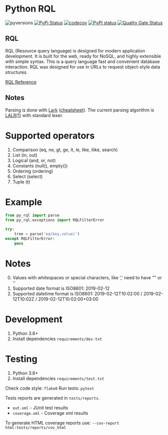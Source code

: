 Python RQL
==========
![pyversions](https://img.shields.io/pypi/pyversions/lib-rql.svg)
[![PyPi Status](https://img.shields.io/pypi/v/lib-rql.svg)](https://pypi.org/project/lib-rql/)
[![codecov](https://codecov.io/gh/cloudblue/lib-rql/branch/master/graph/badge.svg)](https://codecov.io/gh/cloudblue/lib-rql)
[![PyPI status](https://img.shields.io/pypi/status/lib-rql.svg)](https://pypi.python.org/pypi/lib-rql/)
[![Quality Gate Status](https://sonarcloud.io/api/project_badges/measure?project=lib-rql&metric=alert_status)](https://sonarcloud.io/dashboard?id=lib-rql)

RQL
---

RQL (Resource query language) is designed for modern application development. It is built for the web, ready for NoSQL, and highly extensible with simple syntax.
This is a query language fast and convenient database interaction. RQL was designed for use in URLs to request object-style data structures.

[RQL Reference](https://connect.cloudblue.com/community/api/rql/)

Notes
-----

Parsing is done with [Lark](https://github.com/lark-parser/lark) ([cheatsheet](https://lark-parser.readthedocs.io/en/latest/lark_cheatsheet.pdf)).
The current parsing algorithm is [LALR(1)](https://www.wikiwand.com/en/LALR_parser) with standard lexer.

Supported operators
=============================
1. Comparison (eq, ne, gt, ge, lt, le, like, ilike, search)
2. List (in, out)
3. Logical (and, or, not)
4. Constants (null(), empty())
5. Ordering (ordering)
6. Select (select)
7. Tuple (t)


Example
=======
```python
from py_rql import parse
from py_rql.exceptions import RQLFilterError

try:
    tree = parse('eq(key,value)')
except RQLFilterError:
    pass
```

Notes
=====
0. Values with whitespaces or special characters, like ',' need to have "" or ''
1. Supported date format is ISO8601: 2019-02-12
2. Supported datetime format is ISO8601: 2019-02-12T10:02:00 / 2019-02-12T10:02Z / 2019-02-12T10:02:00+03:00


Development
===========

1. Python 3.6+
0. Install dependencies `requirements/dev.txt`

Testing
=======

1. Python 3.6+
0. Install dependencies `requirements/test.txt`

Check code style: `flake8`
Run tests: `pytest`

Tests reports are generated in `tests/reports`.
* `out.xml` - JUnit test results
* `coverage.xml` - Coverage xml results

To generate HTML coverage reports use:
`--cov-report html:tests/reports/cov_html`

